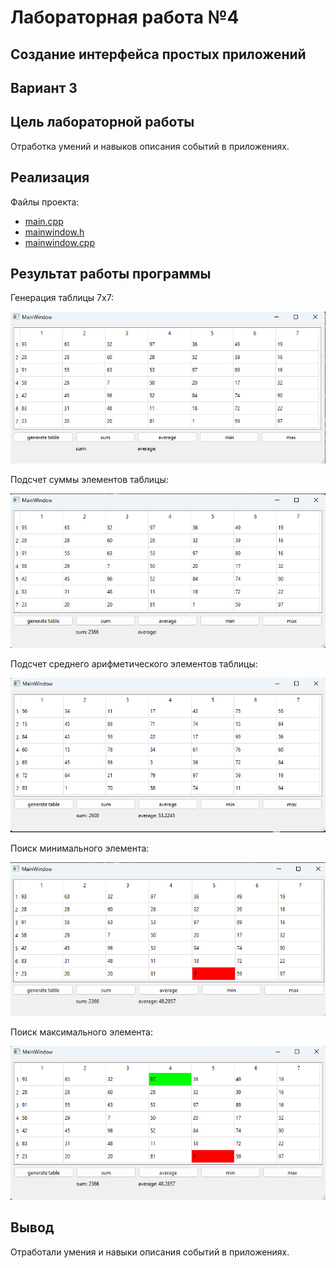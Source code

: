 # Лабораторная работа №4 #

## Создание интерфейса простых приложений ##

## Вариант 3 ##

## Цель лабораторной работы ##

Отработка умений и навыков описания событий в приложениях.

## Реализация ##

Файлы проекта:

- [main.cpp](./src/main.cpp)
- [mainwindow.h](./src/mainwindow.h)
- [mainwindow.cpp](./src/mainwindow.cpp)

## Результат работы программы ##

Генерация таблицы 7х7:

![img_1](images/img_1.png)

Подсчет суммы элементов таблицы:

![img_2](images/img_2.png)

Подсчет среднего арифметического элементов таблицы:

![img_3](images/img_3.png)

Поиск минимального элемента:

![img_4](images/img_4.png)

Поиск максимального элемента:

![img_5](images/img_5.png)

## Вывод ##

Отработали умения и навыки описания событий в приложениях.
